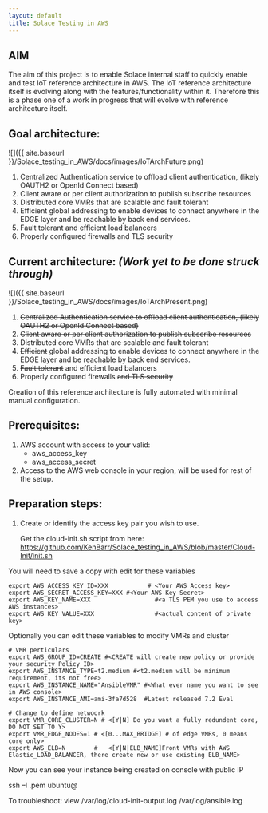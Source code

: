 ```yaml
---
layout: default
title: Solace Testing in AWS
---
```


## AIM
The aim of this project is to enable Solace internal staff to quickly enable and test IoT reference architecture in AWS.
The IoT reference architecture itself is evolving along with the features/functionality within it.  Therefore this is a phase one of a work in progress that will evolve with reference architecture itself.

## Goal architecture:
![]({{ site.baseurl }}/Solace_testing_in_AWS/docs/images/IoTArchFuture.png)

1.	Centralized Authentication service to offload client authentication, (likely OAUTH2 or OpenId Connect based)
2.	Client aware or per client authorization to publish subscribe resources
3.	Distributed core VMRs that are scalable and fault tolerant
4.	Efficient global addressing to enable devices to connect anywhere in the EDGE layer and be reachable by back end services.
5.	Fault tolerant and efficient load balancers
6.	Properly configured firewalls and TLS security

## Current architecture: *(Work yet to be done struck through)*
![]({{ site.baseurl }}/Solace_testing_in_AWS/docs/images/IoTArchPresent.png)

1.  ~~Centralized Authentication service to offload client authentication, (likely OAUTH2 or OpenId Connect based)~~
2.	~~Client aware or per client authorization to publish subscribe resources~~
3.	~~Distributed core VMRs that are scalable and fault tolerant~~
4.	~~Efficient~~ global addressing to enable devices to connect anywhere in the EDGE layer and be reachable by back end services.
5.	~~Fault tolerant~~ and efficient load balancers
6.	Properly configured firewalls ~~and TLS security~~

Creation of this reference architecture is fully automated with minimal manual configuration.

## Prerequisites:
1.	AWS account with access to your valid:
    *	aws_access_key
    *	aws_access_secret
2.	Access to the AWS web console in your region, will be used for rest of the setup.

## Preparation steps:
1.  Create or identify the access key pair you wish to use.


    Get the cloud-init.sh script from here:
https://github.com/KenBarr/Solace_testing_in_AWS/blob/master/Cloud-Init/init.sh

You will need to save a copy with edit for these variables

```
export AWS_ACCESS_KEY_ID=XXX           # <Your AWS Access key>
export AWS_SECRET_ACCESS_KEY=XXX #<Your AWS Key Secret>
export AWS_KEY_NAME=XXX                  #<a TLS PEM you use to access AWS instances>
export AWS_KEY_VALUE=XXX                 #<actual content of private key>
```

Optionally you can edit these variables to modify VMRs and cluster

```
# VMR perticulars
export AWS_GROUP_ID=CREATE #<CREATE will create new policy or provide your security Policy ID>
export AWS_INSTANCE_TYPE=t2.medium #<t2.medium will be minimum requirement, its not free>
export AWS_INSTANCE_NAME="AnsibleVMR" #<What ever name you want to see in AWS console>
export AWS_INSTANCE_AMI=ami-3fa7d528  #Latest released 7.2 Eval

# Change to define netwoork
export VMR_CORE_CLUSTER=N # <[Y|N] Do you want a fully redundent core, DO NOT SET TO Y>
export VMR_EDGE_NODES=1 # <[0...MAX_BRIDGE] # of edge VMRs, 0 means core only>
export AWS_ELB=N        #   <[Y|N|ELB_NAME]Front VMRs with AWS Elastic_LOAD_BALANCER, there create new or use existing ELB_NAME>
```

 Now you can see your instance being created on console with public IP

ssh –I <yourCert>.pem ubuntu@<yourExternalIP>

To troubleshoot:
view   /var/log/cloud-init-output.log
           /var/log/ansible.log
